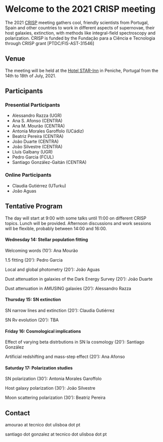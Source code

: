 # Welcome to the 2021 CRISP meeting

The 2021 [CRISP](https://sn-crisp.github.io/CRISP/) meeting gathers cool, friendly scientists from Portugal, Spain and other countries to work in different aspects of supernovae, their host galaxies, extinction, with methods like integral-field spectroscopy and polarization. CRISP is funded by the Fundação para a
Ciência e Tecnologia through CRISP grant [PTDC/FIS-AST-31546]

## Venue

The meeting will be held at the [Hotel STAR-Inn](https://www.hotelstarinn.com/peniche/) in Peniche, Portugal from the 14th to 18th of July, 2021.

## Participants 
### Presential Participants
- Alessandro Razza (UGR)
- Ana S. Afonso (CENTRA)
- Ana M. Mourão (CENTRA)
- Antonia Morales Garoffolo (UCádiz)
- Beatriz Pereira (CENTRA)
- João Duarte (CENTRA)
- João Silvestre (CENTRA)
- Lluís Galbany (UGR)
- Pedro Garcia (FCUL)
- Santiago González-Gaitán (CENTRA)

### Online Participants

- Claudia Gutiérrez (UTurku)
- João Aguas

## Tentative Program

The day will start at 9:00 with some talks until 11:00 on different CRISP topics. Lunch will be provided. Afternoon discussions and work sessions will be flexible, probably between 14:00 and 16:00.

#### Wednesday 14: Stellar population fitting

Welcoming words (10'): Ana Mourão

1.5 fitting (20'): Pedro Garcia

Local and global photometry (20'): João Aguas

Dust attenuation in galaxies of the Dark Energy Survey (20'): João Duarte

Dust attenuation in AMUSING galaxies (20'): Alessandro Razza

#### Thursday 15: SN extinction

SN narrow lines and extinction (20'): Claudia Gutiérrez

SN Rv evolution (20'): TBA


#### Friday 16: Cosmological implications

Effect of varying beta distrbutions in SN Ia cosmology (20'): Santiago González

Artificial redshifting and mass-step effect (20'): Ana Afonso


#### Saturday 17: Polarization studies

SN polarization (30'): Antonia Morales Garoffolo

Host galaxy polarization (30'): João Silvestre

Moon scattering polarization (30'): Beatriz Pereira

## Contact

amourao at tecnico dot ulisboa dot pt

santiago dot gonzalez at tecnico dot ulisboa dot pt
